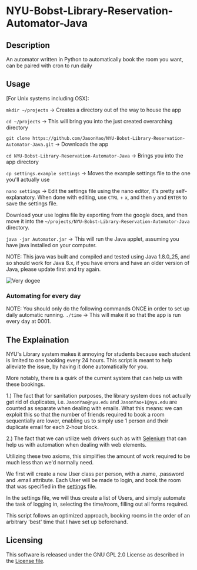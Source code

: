 # NYU-Bobst-Library-Reservation-Automator-Java

## Description
An automator written in Python to automatically book the room you want, can be paired with cron to run daily

## Usage
[For Unix systems including OSX]:

`mkdir ~/projects` -> Creates a directory out of the way to house the app

`cd ~/projects` -> This will bring you into the just created overarching directory

`git clone https://github.com/JasonYao/NYU-Bobst-Library-Reservation-Automator-Java.git` -> Downloads the app

`cd NYU-Bobst-Library-Reservation-Automator-Java` -> Brings you into the app directory

`cp settings.example settings` -> Moves the example settings file to the one you'll actually use

`nano settings` -> Edit the settings file using the nano editor, it's pretty self-explanatory. When done with editing, use `CTRL` + `x`, and then `y` and `ENTER` to save the settings file.

Download your use logins file by exporting from the google docs, and then move it into the `~/projects/NYU-Bobst-Library-Reservation-Automator-Java` directory.

`java -jar Automator.jar` -> This will run the Java applet, assuming you have java installed on your computer.

NOTE: This java was built and compiled and tested using Java 1.8.0_25, and so should work for Java 8.x, if you have errors and have an older version of Java, please update first and try again.

![Very dogee](https://raw.github.com/JasonYao/NYU-Bobst-Library-Reservation-Automator-Java/master/img/dogee.jpg)

### Automating for every day
NOTE: You should only do the following commands ONCE in order to set up daily automatic running.
`./time` -> This will make it so that the app is run every day at 0001.

## The Explaination
NYU's Library system makes it annoying for students because each student is limited to one booking every 24 hours.
This script is meant to help alleviate the issue, by having it done automatically for you.

More notably, there is a quirk of the current system that can help us with these bookings.

1.) The fact that for sanitation purposes, the library system does not actually get rid
	of duplicates, i.e. `JasonYao@nyu.edu` and `JasonYao+1@nyu.edu` are counted as separate
	when dealing with emails. What this means: we can exploit this so that the number of
	friends required to book a room sequentially are lower, enabling us to simply use 1
	person and their duplicate email for each 2-hour block.

2.) The fact that we can utilize web drivers such as with [Selenium](https://selenium-python.readthedocs.org) that can
	help us with automation when dealing with web elements.

Utilizing these two axioms, this simplifies the amount of work required to be much less than we'd normally need.

We first will create a new User class per person, with a .name, .password and .email attribute. Each User will be made to login, and book the room
that was specified in the [settings](settings.py) file.

In the settings file, we will thus create a list of Users, and simply automate the task of logging in, selecting the time/room,
filling out all forms required.

This script follows an optimized approach, booking rooms in the order of an arbitrary 'best' time that I have set up beforehand.

## Licensing
This software is released under the GNU GPL 2.0 License as described in the [License file](LICENSE).
